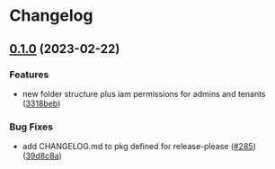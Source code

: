 # Changelog

## [0.1.0](https://github.com/obriensystems/pubsec-declarative-toolkit/compare/solutions/hierarchy/core-env-v0.0.1...solutions/hierarchy/core-env/0.1.0) (2023-02-22)


### Features

* new folder structure plus iam permissions for admins and tenants ([3318beb](https://github.com/obriensystems/pubsec-declarative-toolkit/commit/3318beb14724f6fcb92d81108d876dcf398df911))


### Bug Fixes

* add CHANGELOG.md to pkg defined for release-please ([#285](https://github.com/obriensystems/pubsec-declarative-toolkit/issues/285)) ([39d8c8a](https://github.com/obriensystems/pubsec-declarative-toolkit/commit/39d8c8a5c41a0c500385ec432039260672296daf))
